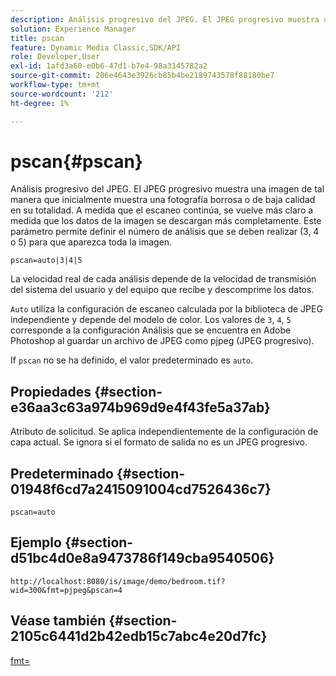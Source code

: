```yaml
---
description: Análisis progresivo del JPEG. El JPEG progresivo muestra una imagen de tal manera que inicialmente muestra una fotografía borrosa o de baja calidad en su totalidad. A medida que el escaneo continúa, se vuelve más claro a medida que los datos de la imagen se descargan más completamente. Este parámetro permite definir el número de análisis que se deben realizar (3, 4 o 5) para que aparezca toda la imagen.
solution: Experience Manager
title: pscan
feature: Dynamic Media Classic,SDK/API
role: Developer,User
exl-id: 1afd3a60-e0b6-47d1-b7e4-98a3145782a2
source-git-commit: 206e4643e3926cb85b4be2189743578f88180be7
workflow-type: tm+mt
source-wordcount: '212'
ht-degree: 1%

---
```


# pscan{#pscan}

Análisis progresivo del JPEG. El JPEG progresivo muestra una imagen de tal manera que inicialmente muestra una fotografía borrosa o de baja calidad en su totalidad. A medida que el escaneo continúa, se vuelve más claro a medida que los datos de la imagen se descargan más completamente. Este parámetro permite definir el número de análisis que se deben realizar (3, 4 o 5) para que aparezca toda la imagen.

`pscan=auto|3|4|5`

La velocidad real de cada análisis depende de la velocidad de transmisión del sistema del usuario y del equipo que recibe y descomprime los datos.

`Auto` utiliza la configuración de escaneo calculada por la biblioteca de JPEG independiente y depende del modelo de color. Los valores de `3`, `4`, `5` corresponde a la configuración Análisis que se encuentra en Adobe Photoshop al guardar un archivo de JPEG como pjpeg (JPEG progresivo).

If `pscan` no se ha definido, el valor predeterminado es `auto`.

## Propiedades {#section-e36aa3c63a974b969d9e4f43fe5a37ab}

Atributo de solicitud. Se aplica independientemente de la configuración de capa actual. Se ignora si el formato de salida no es un JPEG progresivo.

## Predeterminado {#section-01948f6cd7a2415091004cd7526436c7}

`pscan=auto`

## Ejemplo {#section-d51bc4d0e8a9473786f149cba9540506}

`http://localhost:8080/is/image/demo/bedroom.tif?wid=300&fmt=pjpeg&pscan=4`

## Véase también {#section-2105c6441d2b42edb15c7abc4e20d7fc}

[fmt=](../../../../../is-api/http-ref/image-serving-api-ref/c-http-protocol-reference/c-command-reference/r-is-http-fmt.md#reference-cdf10043423b45ba9fe15157fb3ae37a)

